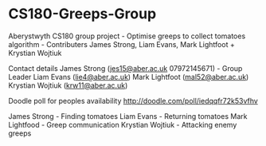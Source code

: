 # CS180-Greeps-Group
Aberystwyth CS180 group project - Optimise greeps to collect tomatoes algorithm - Contributers James Strong, Liam Evans, Mark Lightfoot + Krystian Wojtiuk

Contact details
James Strong (jes15@aber.ac.uk 07972145671) - Group Leader
Liam Evans (lie4@aber.ac.uk)
Mark Lightfoot (mal52@aber.ac.uk)
Krystian Wojtiuk (krw11@aber.ac.uk)

Doodle poll for peoples availability
http://doodle.com/poll/iedqqfr72k53vfhv

James Strong - Finding tomatoes
Liam Evans - Returning tomatoes
Mark Lightfood - Greep communication
Krystian Wojtiuk - Attacking enemy greeps
